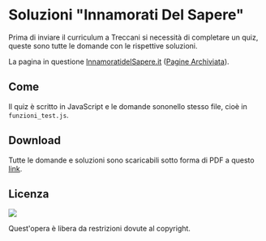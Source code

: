 # Soluzioni "Innamorati Del Sapere"
Prima di inviare il curriculum a Treccani si necessità di completare un quiz, queste sono tutte le domande con le rispettive soluzioni.

La pagina in questione [InnamoratidelSapere.it](http://www.innamoratidelsapere.it/) ([Pagine Archiviata](https://web.archive.org/web/20180124203457/http://www.innamoratidelsapere.it/)).

## Come

Il quiz è scritto in JavaScript e le domande sononello stesso file, cioè in ```funzioni_test.js```.

## Download

Tutte le domande e soluzioni sono scaricabili sotto forma di PDF a questo [link](https://github.com/vecr25/soluzioni-inamorarti-del-sapere/raw/master/Soluzioni%20_Innamorati%20del%20Sapere_%20Treccani.pdf).

## Licenza

[![](https://lh3.googleusercontent.com/wOJaZZBTAUJ2uQRTLJp7yMV2NksqTuAUz1knK0p9BY61qUC3OoS7m73zgPKz8aBHE8CJeXWtd-S6vcNB2NnLZmj-EGVBpQW5gKOcIH2QcsgMAXVmwdEoMZvNI9P1GDh6V-HRYy9w)](https://creativecommons.org/publicdomain/mark/1.0/)

Quest'opera è libera da restrizioni dovute al copyright.
